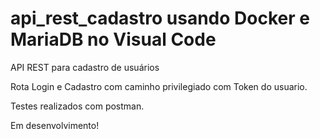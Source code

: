 # api_rest_cadastro usando Docker e MariaDB no Visual Code

API REST para cadastro de usuários

Rota Login e Cadastro com caminho privilegiado com Token do usuario.

Testes realizados com postman.

Em desenvolvimento!

